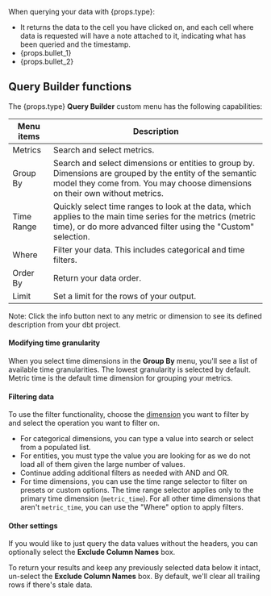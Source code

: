 
<!-- using html in this doc so that the props work/render correctly as it's not working/rendering correctly with plain markdown :( -->

<p><span>When querying your data with {props.type}:</span></p>

<ul>
  <li>It returns the data to the cell you have clicked on, and each cell where data is requested will have a note attached to it, indicating what has been queried and the timestamp.</li>
  <li> {props.bullet_1}</li> 
  <li>{props.bullet_2}</li>
</ul>

## Query Builder functions

<p><span>The {props.type} <strong>Query Builder</strong> custom menu has the following capabilities:</span></p>

<table>
  <thead>
    <tr>
      <th>Menu items</th>
      <th>Description</th>
    </tr>
  </thead>
  <tbody>
    <tr>
      <td>Metrics</td>
      <td>Search and select metrics.</td>
    </tr>
    <tr>
      <td>Group By</td>
      <td>Search and select dimensions or entities to group by. Dimensions are grouped by the entity of the semantic model they come from. You may choose dimensions on their own without metrics.</td>
    </tr>
    <tr>
      <td>Time Range</td>
      <td>Quickly select time ranges to look at the data, which applies to the main time series for the metrics (metric time), or do more advanced filter using the "Custom" selection.</td>
    </tr>
    <tr>
      <td>Where</td>
      <td>Filter your data. This includes categorical and time filters.</td>
    </tr>
    <tr>
      <td>Order By</td>
      <td>Return your data order.</td>
    </tr>
    <tr>
      <td>Limit</td>
      <td>Set a limit for the rows of your output.</td>
    </tr>
  </tbody>
</table>

<p>Note: Click the info button next to any metric or dimension to see its defined description from your dbt project.</p>

#### Modifying time granularity

<p>When you select time dimensions in the <strong>Group By</strong> menu, you'll see a list of available time granularities. The lowest granularity is selected by default. Metric time is the default time dimension for grouping your metrics.</p>

#### Filtering data

<p>To use the filter functionality, choose the <a href="/docs/build/dimensions">dimension</a> you want to filter by and select the operation you want to filter on.</p>

<ul>
  <li>For categorical dimensions, you can type a value into search or select from a populated list.</li>
  <li>For entities, you must type the value you are looking for as we do not load all of them given the large number of values.</li>
  <li>Continue adding additional filters as needed with AND and OR.</li>
  <li>For time dimensions, you can use the time range selector to filter on presets or custom options. The time range selector applies only to the primary time dimension (<code>metric_time</code>). For all other time dimensions that aren't <code>metric_time</code>, you can use the "Where" option to apply filters.</li>
</ul>

#### Other settings 

<p>If you would like to just query the data values without the headers, you can optionally select the <strong>Exclude Column Names</strong> box.</p>
<p>To return your results and keep any previously selected data below it intact, un-select the <strong>Exclude Column Names</strong> box. By default, we'll clear all trailing rows if there's stale data. </p>



<!-- hide this content for initial launch

## Using saved selections

<p><span>Saved selections allow you to save the inputs you've created in the {props.type} <strong>Query Builder</strong> and easily access them again so you don't have to continuously build common queries from scratch. To create a saved selection:</span></p>

<ol>
  <li>Run a <span>query in the {props.type} <strong>Query Builder</strong>.</span></li>
  <li>Save the selection by selecting the arrow next to the <strong>Query</strong> button and then select <strong>Query & Save Selection</strong>.</li>
  <li>The application saves these selections, allowing you to view and edit them from the hamburger menu under <strong>Saved Selections</strong>.</li>
</ol>

<Lightbox src={ props.queryBuilder } width="25%" title="Query and save selections in the Query Builder using the arrow next to the Query button." />

### Refreshing selections

<p>Set your saved selections to automatically refresh every time you load the addon. You can do this by selecting <strong>Refresh on Load</strong> when creating the saved selection. When you access the addon and have saved selections that should refresh, you'll see "Loading..." in the cells that are refreshing.</p>

<p>Public saved selections will refresh for anyone who edits the sheet.</p>

:::tip What's the difference between saved selections and saved queries?

- Saved selections are saved components that you can create only when using the application.
- Saved queries, explained in the next section, are code-defined sections of data you create in your dbt project that you can easily access and use for building selections. You can also use the results from a saved query to create a saved selection.
:::

## Using saved queries

<p>Access <a href="/docs/build/saved-queries">saved queries</a>, powered by MetricFlow, in {props.type} to quickly get results from pre-defined sets of data. To access the saved queries in {props.type}:</p>

<ol>
  <li>Open the hamburger menu in {props.type}.</li>
  <li>Navigate to <strong>Saved Queries</strong> to access the ones available to you.</li>
  <li>You can also select <strong>Build Selection</strong>, which allows you to explore the existing query. This won't change the original query defined in the code.
    <ul>
      <li>If you use a <code>WHERE</code> filter in a saved query, {props.type} displays the advanced syntax for this filter.</li>
    </ul>
  </li>
</ol>
-->
